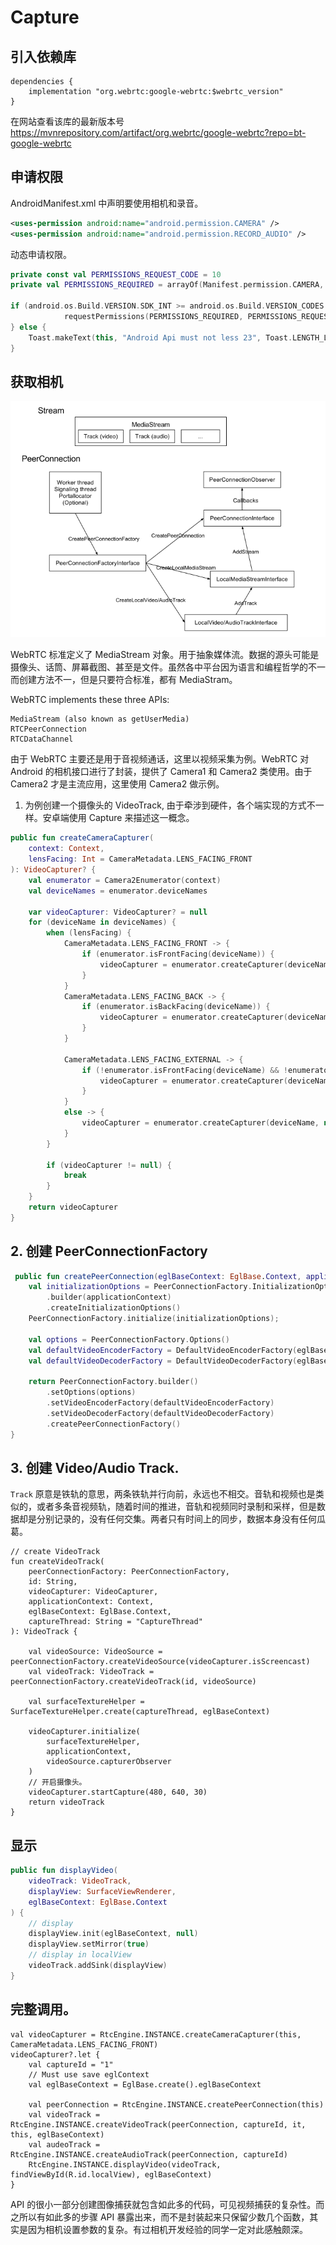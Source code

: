 # Capture

## 引入依赖库

```
dependencies {
    implementation "org.webrtc:google-webrtc:$webrtc_version"
}
```
在网站查看该库的最新版本号 https://mvnrepository.com/artifact/org.webrtc/google-webrtc?repo=bt-google-webrtc

## 申请权限

AndroidManifest.xml 中声明要使用相机和录音。

```xml
<uses-permission android:name="android.permission.CAMERA" />
<uses-permission android:name="android.permission.RECORD_AUDIO" />
```

动态申请权限。

```kotlin
private const val PERMISSIONS_REQUEST_CODE = 10
private val PERMISSIONS_REQUIRED = arrayOf(Manifest.permission.CAMERA, Manifest.permission.RECORD_AUDIO)

if (android.os.Build.VERSION.SDK_INT >= android.os.Build.VERSION_CODES.M) {
            requestPermissions(PERMISSIONS_REQUIRED, PERMISSIONS_REQUEST_CODE)
} else {
    Toast.makeText(this, "Android Api must not less 23", Toast.LENGTH_LONG).show()
}

```

## 获取相机

![](images/WebRTCNativeAPIsDocument.png)


WebRTC 标准定义了 MediaStream 对象。用于抽象媒体流。数据的源头可能是摄像头、话筒、屏幕截图、甚至是文件。虽然各中平台因为语言和编程哲学的不一而创建方法不一，但是只要符合标准，都有 MediaStram。 

WebRTC implements these three APIs:

```
MediaStream (also known as getUserMedia)
RTCPeerConnection
RTCDataChannel

```

由于 WebRTC 主要还是用于音视频通话，这里以视频采集为例。WebRTC 对 Android 的相机接口进行了封装，提供了 Camera1 和 Camera2 类使用。由于 Camera2 才是主流应用，这里使用 Camera2 做示例。

1. 为例创建一个摄像头的 VideoTrack, 由于牵涉到硬件，各个端实现的方式不一样。安卓端使用 Capture 来描述这一概念。

```kotlin
public fun createCameraCapturer(
    context: Context,
    lensFacing: Int = CameraMetadata.LENS_FACING_FRONT
): VideoCapturer? {
    val enumerator = Camera2Enumerator(context)
    val deviceNames = enumerator.deviceNames

    var videoCapturer: VideoCapturer? = null
    for (deviceName in deviceNames) {
        when (lensFacing) {
            CameraMetadata.LENS_FACING_FRONT -> {
                if (enumerator.isFrontFacing(deviceName)) {
                    videoCapturer = enumerator.createCapturer(deviceName, null)
                }
            }
            CameraMetadata.LENS_FACING_BACK -> {
                if (enumerator.isBackFacing(deviceName)) {
                    videoCapturer = enumerator.createCapturer(deviceName, null)
                }
            }

            CameraMetadata.LENS_FACING_EXTERNAL -> {
                if (!enumerator.isFrontFacing(deviceName) && !enumerator.isBackFacing(deviceName)) {
                    videoCapturer = enumerator.createCapturer(deviceName, null)
                }
            }
            else -> {
                videoCapturer = enumerator.createCapturer(deviceName, null)
            }
        }

        if (videoCapturer != null) {
            break
        }
    }
    return videoCapturer
}
```

## 2. 创建 PeerConnectionFactory

```kotlin
 public fun createPeerConnection(eglBaseContext: EglBase.Context, applicationContext: Context): PeerConnectionFactory {
    val initializationOptions = PeerConnectionFactory.InitializationOptions
        .builder(applicationContext)
        .createInitializationOptions()
    PeerConnectionFactory.initialize(initializationOptions);

    val options = PeerConnectionFactory.Options()
    val defaultVideoEncoderFactory = DefaultVideoEncoderFactory(eglBaseContext, true, true)
    val defaultVideoDecoderFactory = DefaultVideoDecoderFactory(eglBaseContext)

    return PeerConnectionFactory.builder()
        .setOptions(options)
        .setVideoEncoderFactory(defaultVideoEncoderFactory)
        .setVideoDecoderFactory(defaultVideoDecoderFactory)
        .createPeerConnectionFactory()
}
```

## 3. 创建 Video/Audio Track.

`Track` 原意是铁轨的意思，两条铁轨并行向前，永远也不相交。音轨和视频也是类似的，或者多条音视频轨，随着时间的推进，音轨和视频同时录制和采样，但是数据却是分别记录的，没有任何交集。两者只有时间上的同步，数据本身没有任何瓜葛。


```
// create VideoTrack
fun createVideoTrack(
    peerConnectionFactory: PeerConnectionFactory,
    id: String,
    videoCapturer: VideoCapturer,
    applicationContext: Context,
    eglBaseContext: EglBase.Context,
    captureThread: String = "CaptureThread"
): VideoTrack {

    val videoSource: VideoSource = peerConnectionFactory.createVideoSource(videoCapturer.isScreencast)
    val videoTrack: VideoTrack = peerConnectionFactory.createVideoTrack(id, videoSource)

    val surfaceTextureHelper = SurfaceTextureHelper.create(captureThread, eglBaseContext)

    videoCapturer.initialize(
        surfaceTextureHelper,
        applicationContext,
        videoSource.capturerObserver
    )
    // 开启摄像头。
    videoCapturer.startCapture(480, 640, 30)
    return videoTrack
}
```

## 显示

```kotlin
public fun displayVideo(
    videoTrack: VideoTrack,
    displayView: SurfaceViewRenderer,
    eglBaseContext: EglBase.Context
) {
    // display
    displayView.init(eglBaseContext, null)
    displayView.setMirror(true)
    // display in localView
    videoTrack.addSink(displayView)
}
```

## 完整调用。

```
val videoCapturer = RtcEngine.INSTANCE.createCameraCapturer(this, CameraMetadata.LENS_FACING_FRONT)
videoCapturer?.let {
    val captureId = "1"
    // Must use save eglContext
    val eglBaseContext = EglBase.create().eglBaseContext

    val peerConnection = RtcEngine.INSTANCE.createPeerConnection(this)
    val videoTrack = RtcEngine.INSTANCE.createVideoTrack(peerConnection, captureId, it, this, eglBaseContext)
    val audeoTrack = RtcEngine.INSTANCE.createAudioTrack(peerConnection, captureId)
    RtcEngine.INSTANCE.displayVideo(videoTrack, findViewById(R.id.localView), eglBaseContext)
}
```

API 的很小一部分创建图像捕获就包含如此多的代码，可见视频捕获的复杂性。而之所以有如此多的步骤 API 暴露出来，而不是封装起来只保留少数几个函数，其实是因为相机设置参数的复杂。有过相机开发经验的同学一定对此感触颇深。
